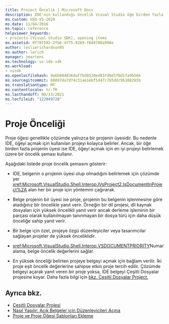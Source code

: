 ```yaml
---
title: Project Öncelik | Microsoft Docs
description: IDE'nin kullandığı öncelik Visual Studio öğe birden fazla projenin üyesi ise bir öğeyi açmak için en iyi projeyi belirlemesini öğrenin.
ms.custom: SEO-VS-2020
ms.date: 11/04/2016
ms.topic: reference
helpviewer_keywords:
- projects [Visual Studio SDK], opening items
ms.assetid: 9f707592-2fb6-4f75-9269-f6d4700a998e
author: leslierichardson95
ms.author: lerich
manager: jmartens
ms.technology: vs-ide-sdk
ms.workload:
- vssdk
ms.openlocfilehash: 9a6b804836daffbd0520ed83fd9d1f6d1fa9b566
ms.sourcegitcommit: 68897da7d74c31ae1ebf5d47c7b5ddc9b108265b
ms.translationtype: MT
ms.contentlocale: tr-TR
ms.lasthandoff: 08/13/2021
ms.locfileid: "122049720"
---
```

# <a name="project-priority"></a>Proje Önceliği
Proje öğesi genellikle çözümde yalnızca bir projenin üyesidir. Bu nedenle IDE, öğeyi açmak için kullanılan projeyi kolayca belirler. Ancak, bir öğe birden fazla projenin üyesi ise IDE, öğeyi açmak için en iyi projeyi belirlemek üzere bir öncelik şeması kullanır.

 Aşağıdaki listede proje öncelik şemasını gösterir:

- IDE, belgenin o projenin üyesi olup olmadığını belirlemek için çözümde yer <xref:Microsoft.VisualStudio.Shell.Interop.IVsProject2.IsDocumentInProject%2A> alan her bir proje için yöntemini çağırarak.

- Belge projenin bir üyesi ise proje, projenin bu belgenin işlenmesine göre atadığınız bir öncelikle yanıt verir. Örneğin bir dil projesi, dil kaynak dosyaları için yüksek öncelikli yanıt verir ancak derleme işleminin bir parçası olarak kullanılmayan tanınmayan bir dosya türü için daha düşük önceliğe sahip yanıt verir.

- Bir belge için özel, projeye özgü düzenleyiciler veya tasarımcılar sağlayan projeler de yüksek önceliklidir.

- <xref:Microsoft.VisualStudio.Shell.Interop.VSDOCUMENTPRIORITY>Numaralama, belge öncelik değerlerini sağlar.

- En yüksek önceliği belirten projeye belgeyi açmak için bağlam verilir. İki proje eşit öncelik değerlerine sahipse etkin proje tercih edilir. Çözümde belgeyi açarak yanıt veren bir proje yoksa, IDE belgeyi Çeşitli Dosyalar projesine koyar. Daha fazla bilgi için [bkz. Çeşitli Dosyalar Project.](../../extensibility/internals/miscellaneous-files-project.md)

## <a name="see-also"></a>Ayrıca bkz.
- [Çeşitli Dosyalar Projesi](../../extensibility/internals/miscellaneous-files-project.md)
- [Nasıl Yapılır: Açık Belgeler için Düzenleyicileri Açma](../../extensibility/how-to-open-editors-for-open-documents.md)
- [Proje ve Proje Öğesi Şablonları Ekleme](../../extensibility/internals/adding-project-and-project-item-templates.md)
